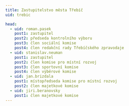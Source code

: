 ```yaml
---
title: Zastupitelstvo města Třebíč
uid: trebic

head: 
  - uid: roman.pasek
    post1: zastupitel
    post2: předseda kontrolního výboru
    post3: člen sociální komise
    post4: člen redakční rady Třebíčského zpravodaje
  - uid: stanislav.neuman
    post1: zastupitel
    post2: člen komise pro místní rozvoj
    post3: člen sportovní komise
    post4: člen výběrové komise
  - uid: jan.brizdala
    post1: místopředseda komise pro místní rozvoj
    post2: člen majetkové komise
  - uid: jiri.beranovsky
    post1: člen majetkové komise
---
```


